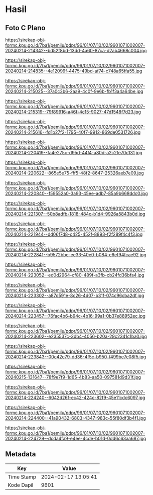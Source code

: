 # Hasil

## Foto C Plano

https://sirekap-obj-formc.kpu.go.id/7ba1/pemilu/pdpr/96/01/07/10/02/9601071002007-20240214-214342--bd52f8bd-13dd-4a60-87ca-d2ab4668c004.jpg

https://sirekap-obj-formc.kpu.go.id/7ba1/pemilu/pdpr/96/01/07/10/02/9601071002007-20240214-214835--4e12099f-4475-49bd-af74-c748a65ffa55.jpg

https://sirekap-obj-formc.kpu.go.id/7ba1/pemilu/pdpr/96/01/07/10/02/9601071002007-20240214-215025--37a0c3b6-2aa9-4c0f-9e6b-fb1f3a4a64be.jpg

https://sirekap-obj-formc.kpu.go.id/7ba1/pemilu/pdpr/96/01/07/10/02/9601071002007-20240214-215319--79f89916-a46f-4c15-9027-47d1548f7d23.jpg

https://sirekap-obj-formc.kpu.go.id/7ba1/pemilu/pdpr/96/01/07/10/02/9601071002007-20240214-215616--fd1b27f2-1795-40f7-9912-869de0531726.jpg

https://sirekap-obj-formc.kpu.go.id/7ba1/pemilu/pdpr/96/01/07/10/02/9601071002007-20240214-220419--fa4e275c-d95d-44f4-a80d-a2c2fe70c131.jpg

https://sirekap-obj-formc.kpu.go.id/7ba1/pemilu/pdpr/96/01/07/10/02/9601071002007-20240214-220622--865e5e75-fff5-48f2-8647-25326aeb7e09.jpg

https://sirekap-obj-formc.kpu.go.id/7ba1/pemilu/pdpr/96/01/07/10/02/9601071002007-20240214-220840--f59552a0-3a93-45ee-adb7-85a9b668ddc0.jpg

https://sirekap-obj-formc.kpu.go.id/7ba1/pemilu/pdpr/96/01/07/10/02/9601071002007-20240214-221307--50b8adfb-1818-484c-b1d4-9926a5843b0d.jpg

https://sirekap-obj-formc.kpu.go.id/7ba1/pemilu/pdpr/96/01/07/10/02/9601071002007-20240214-221944--dd06f7d8-c425-452f-8893-f2f289f4c4f3.jpg

https://sirekap-obj-formc.kpu.go.id/7ba1/pemilu/pdpr/96/01/07/10/02/9601071002007-20240214-222841--b9572bbe-ee33-40e0-b084-e6ef94fcae92.jpg

https://sirekap-obj-formc.kpu.go.id/7ba1/pemilu/pdpr/96/01/07/10/02/9601071002007-20240214-223052--ed0d2964-cf80-489f-a3fb-cb24fd36bfa4.jpg

https://sirekap-obj-formc.kpu.go.id/7ba1/pemilu/pdpr/96/01/07/10/02/9601071002007-20240214-223302--a87d591e-8c26-4d07-b31f-074c96cba2df.jpg

https://sirekap-obj-formc.kpu.go.id/7ba1/pemilu/pdpr/96/01/07/10/02/9601071002007-20240214-223457--76fac4b6-b94c-4b16-99a1-0b37e88952ec.jpg

https://sirekap-obj-formc.kpu.go.id/7ba1/pemilu/pdpr/96/01/07/10/02/9601071002007-20240214-223602--e235537c-3db4-4056-b20a-29c2341c1ba0.jpg

https://sirekap-obj-formc.kpu.go.id/7ba1/pemilu/pdpr/96/01/07/10/02/9601071002007-20240214-223843--00c42e79-dd36-4f5c-b950-f499be7e08f5.jpg

https://sirekap-obj-formc.kpu.go.id/7ba1/pemilu/pdpr/96/01/07/10/02/9601071002007-20240215-131647--78f9e7f9-1d65-4b83-aa50-097581d9d31f.jpg

https://sirekap-obj-formc.kpu.go.id/7ba1/pemilu/pdpr/96/01/07/10/02/9601071002007-20240214-224240--6042d26f-ec42-424c-82f9-45e11cdc6097.jpg

https://sirekap-obj-formc.kpu.go.id/7ba1/pemilu/pdpr/96/01/07/10/02/9601071002007-20240214-224400--41a90432-6803-4347-983c-55f80df3b4f1.jpg

https://sirekap-obj-formc.kpu.go.id/7ba1/pemilu/pdpr/96/01/07/10/02/9601071002007-20240214-224729--dcda4fa9-e4ee-4cde-b01d-0dd6c63aa687.jpg


## Metadata

| Key        | Value               |
| ---------- | ------------------- |
| Time Stamp | 2024-02-17 13:05:41 |
| Kode Dapil | 9601                |



